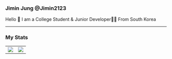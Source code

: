 ### Jimin Jung @Jimin2123

Hello 👋 I am a College Student & Junior Developer🧑‍💻 From South Korea

<hr/>

### My Stats
<table>
  <tr>
    <td>
      <img src="https://grs.quantumly.dev/api/?username=jimin2123&show_icons=true&title_color=4F8CC9&text_color=9f9f9f&bg_color=00000000&hide_border=true&icon_color=4F8CC9&hide_title=true&count_private=true" />
    </td>
    <td>
      <img src="https://github-readme-stats.vercel.app/api/wakatime?username=Dev_jimin&layout=compact&title_color=4F8CC9&text_color=9f9f9f&bg_color=00000000&hide_border=true&icon_color=4F8CC9&custom_title=Weekly%20Development"/>
    </td>
  </tr>
</table>

<div align="center">
